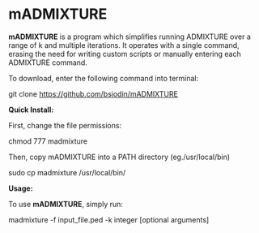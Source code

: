 # mADMIXTURE
<b>mADMIXTURE</b> is a program which simplifies running ADMIXTURE over a range of k and multiple iterations. It operates with a single command, erasing the need for writing custom scripts or manually entering each ADMIXTURE command.

To download, enter the following command into terminal:

git clone https://github.com/bsjodin/mADMIXTURE

<strong>Quick Install:</strong>
 
 First, change the file permissions:

  chmod 777 madmixture

Then, copy mADMIXTURE into a PATH directory (eg./usr/local/bin)

  sudo cp madmixture /usr/local/bin/

<strong>Usage:</strong>

To use <b>mADMIXTURE</b>, simply run:

  madmixture -f input_file.ped -k integer [optional arguments]
